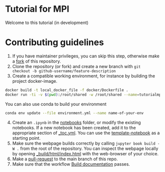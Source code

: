 # Tutorial for MPI

Welcome to this tutorial (in development)

# Contributing guidelines

1. If you have maintainer privileges, you can skip this step, otherwise make a [fork](https://github.com/scientificcomputing/mpi-tutorial/fork) of this repository.
2. Clone the repository (or fork) and create a new branch with `git checkout -b github-username/feature-description`
3. Create a compatible working environment, for instance by building the project docker-image.
```bash
docker build -t local_docker_file -f docker/Dockerfile .
docker run -ti -v $(pwd):/root/shared -w /root/shared --name=tutorialmpi local_docker_file
```
You can also use conda to build your environment
```bash
conda env update --file environment.yml --name name-of-your-env
```
4. Create an `.ipynb` in the [notebooks](./notebooks/) folder, or modify the existing notebooks. If a new notebook has been created, add it to the appropriate section of [_toc.yml](_toc.yml). You can use the [template-notebook](./notebooks/template.ipynb) as a starting point.
5. Make sure the webpage builds correctly by calling `jupyter book build -W .` from the root of the repository. You can inspect the webpage locally by opening [_build/html/index.html](_build/html/index.html) with the web-browser of your choice.
6. Make a [pull-request](https://github.com/scientificcomputing/mpi-tutorial/compare) to the main branch of this repo.
7. Make sure that the workflow [Build documentation](https://github.com/scientificcomputing/mpi-tutorial/actions/workflows/build_docs.yml) passes.
